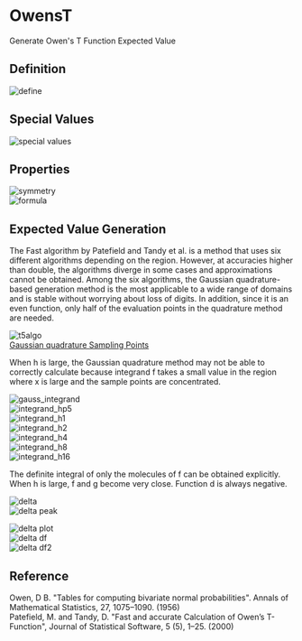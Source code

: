 # OwensT

Generate Owen's T Function Expected Value

## Definition

![define](https://github.com/tk-yoshimura/OwensT/blob/main/figures/define.svg)  

## Special Values

![special values](https://github.com/tk-yoshimura/OwensT/blob/main/figures/svalue.svg)  

## Properties

![symmetry](https://github.com/tk-yoshimura/OwensT/blob/main/figures/symmetry.svg)  
![formula](https://github.com/tk-yoshimura/OwensT/blob/main/figures/formula.svg)  

## Expected Value Generation

The Fast algorithm by Patefield and Tandy et al. is a method that uses six different algorithms depending on the region.
However, at accuracies higher than double, the algorithms diverge in some cases and approximations cannot be obtained.
Among the six algorithms, the Gaussian quadrature-based generation method is the most applicable to a wide range of domains and is stable without worrying about loss of digits.
In addition, since it is an even function, only half of the evaluation points in the quadrature method are needed.

![t5algo](https://github.com/tk-yoshimura/OwensT/blob/main/figures/t5algo.svg)  
[Gaussian quadrature Sampling Points](https://github.com/tk-yoshimura/LegendrePolynomialRoot)  

When h is large, the Gaussian quadrature method may not be able to correctly calculate because integrand f takes a small value in the region where x is large and the sample points are concentrated.

![gauss_integrand](https://github.com/tk-yoshimura/OwensT/blob/main/figures/gauss_integrand.svg)  
![integrand_hp5](https://github.com/tk-yoshimura/OwensT/blob/main/figures/integrand_hp5.svg)  
![integrand_h1](https://github.com/tk-yoshimura/OwensT/blob/main/figures/integrand_h1.svg)  
![integrand_h2](https://github.com/tk-yoshimura/OwensT/blob/main/figures/integrand_h2.svg)  
![integrand_h4](https://github.com/tk-yoshimura/OwensT/blob/main/figures/integrand_h4.svg)  
![integrand_h8](https://github.com/tk-yoshimura/OwensT/blob/main/figures/integrand_h8.svg)  
![integrand_h16](https://github.com/tk-yoshimura/OwensT/blob/main/figures/integrand_h16.svg)  

The definite integral of only the molecules of f can be obtained explicitly. When h is large, f and g become very close. 
Function d is always negative.

![delta](https://github.com/tk-yoshimura/OwensT/blob/main/figures/delta.svg)  
![delta peak](https://github.com/tk-yoshimura/OwensT/blob/main/figures/delta_peak.svg)  

![delta plot](https://github.com/tk-yoshimura/OwensT/blob/main/figures/delta_plot.svg)  
![delta df](https://github.com/tk-yoshimura/OwensT/blob/main/figures/delta_df.svg)  
![delta df2](https://github.com/tk-yoshimura/OwensT/blob/main/figures/delta_df2.svg)  


## Reference

Owen, D B. "Tables for computing bivariate normal probabilities". Annals of Mathematical Statistics, 27, 1075–1090. (1956)  
Patefield, M. and Tandy, D. "Fast and accurate Calculation of Owen’s T-Function", Journal of Statistical Software, 5 (5), 1–25. (2000) 